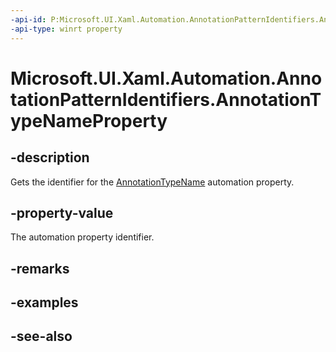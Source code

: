 ```yaml
---
-api-id: P:Microsoft.UI.Xaml.Automation.AnnotationPatternIdentifiers.AnnotationTypeNameProperty
-api-type: winrt property
---
```


<!-- Property syntax
public Windows.UI.Xaml.Automation.AutomationProperty AnnotationTypeNameProperty { get; }
-->

# Microsoft.UI.Xaml.Automation.AnnotationPatternIdentifiers.AnnotationTypeNameProperty

## -description
Gets the identifier for the [AnnotationTypeName](../microsoft.ui.xaml.automation.provider/iannotationprovider_annotationtypename.md) automation property.

## -property-value
The automation property identifier.

## -remarks

## -examples

## -see-also
